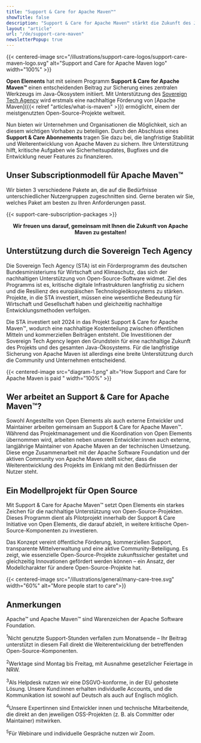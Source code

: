 ```yaml
---
title: "Support & Care for Apache Maven™"
showTitle: false
description: "Support & Care for Apache Maven™ stärkt die Zukunft des Java-Ökosystems durch nachhaltige Förderung und transparente Entwicklung. Als erstes Projekt der Support & Care-Initiative ermöglicht es die langfristige Unterstützung eines der wichtigsten Open-Source-Tools mit Fokus auf Sicherheit, LTS-Versionen und Community-Beteiligung."
layout: "article"
url: "/de/support-care-maven"
newsletterPopup: true
---
```


{{< centered-image src="/illustrations/support-care-logos/support-care-maven-logo.svg" alt="Support and Care for Apache Maven logo" width="100%" >}}

**Open Elements** hat mit seinem Programm **Support & Care for Apache Maven™** einen entscheidenden Beitrag zur Sicherung eines zentralen Werkzeugs im Java-Ökosystem initiiert.
Mit Unterstützung des [Sovereign Tech Agency](https://www.sovereign.tech/de) wird erstmals eine nachhaltige Förderung von [Apache Maven]({{< relref "articles/what-is-maven" >}}) ermöglicht, einem der meistgenutzten Open-Source-Projekte weltweit.

Nun bieten wir Unternehmen und Organisationen die Möglichkeit, sich an diesem wichtigen Vorhaben zu beteiligen.
Durch den Abschluss eines **Support & Care Abonnements** tragen Sie dazu bei, die langfristige Stabilität und Weiterentwicklung von Apache Maven zu sichern.
Ihre Unterstützung hilft, kritische Aufgaben wie Sicherheitsupdates, Bugfixes und die Entwicklung neuer Features zu finanzieren.

## Unser Subscriptionmodell für Apache Maven™

Wir bieten 3 verschiedene Pakete an, die auf die Bedürfnisse unterschiedlicher Nutzergruppen zugeschnitten sind.
Gerne beraten wir Sie, welches Paket am besten zu Ihren Anforderungen passt.

{{< support-care-subscription-packages >}}

<p style="text-align: center; font-weight: bold;">Wir freuen uns darauf, gemeinsam mit Ihnen die Zukunft von Apache Maven zu gestalten!</p>

## Unterstützung durch die Sovereign Tech Agency

Die Sovereign Tech Agency (STA) ist ein Förderprogramm des deutschen Bundesministeriums für Wirtschaft und Klimaschutz, das sich der nachhaltigen Unterstützung von Open-Source-Software widmet.
Ziel des Programms ist es, kritische digitale Infrastrukturen langfristig zu sichern und die Resilienz des europäischen Technologieökosystems zu stärken.
Projekte, in die STA investiert, müssen eine wesentliche Bedeutung für Wirtschaft und Gesellschaft haben und gleichzeitig nachhaltige Entwicklungsmethoden verfolgen.

Die STA investiert seit 2024 in das Projekt Support & Care for Apache Maven™, wodurch eine nachhaltige Kostenteilung zwischen öffentlichen Mitteln und kommerziellen Beiträgen entsteht.
Die Investitionen der Sovereign Tech Agency legen den Grundstein für eine nachhaltige Zukunft des Projekts und des gesamten Java-Ökosystems.
Für die langfristige Sicherung von Apache Maven ist allerdings eine breite Unterstützung durch die Community und Unternehmen entscheidend.

{{< centered-image src="diagram-1.png" alt="How Support and Care for Apache Maven is paid " width="100%" >}}

## Wer arbeitet an Support & Care for Apache Maven™?

Sowohl Angestellte von Open Elements als auch externe Entwickler und Maintainer arbeiten gemeinsam an Support & Care for Apache Maven™.
Während das Projektmanagement und die Koordination von Open Elements übernommen wird, arbeiten neben unseren Entwickler:innen auch externe, langjährige Maintainer von Apache Maven an der technischen Umsetzung.
Diese enge Zusammenarbeit mit der Apache Software Foundation und der aktiven Community von Apache Maven stellt sicher, dass die Weiterentwicklung des Projekts im Einklang mit den Bedürfnissen der Nutzer steht.

## Ein Modellprojekt für Open Source

Mit Support & Care for Apache Maven™ setzt Open Elements ein starkes Zeichen für die nachhaltige Unterstützung von Open-Source-Projekten.
Dieses Programm dient als Pilotprojekt innerhalb der Support & Care Initiative von Open Elements, die darauf abzielt, in weitere kritische Open-Source-Komponenten zu investieren.

Das Konzept vereint öffentliche Förderung, kommerziellen Support, transparente Mittelverwaltung und eine aktive Community-Beteiligung.
Es zeigt, wie essenzielle Open-Source-Projekte zukunftssicher gestaltet und gleichzeitig Innovationen gefördert werden können – ein Ansatz, der Modellcharakter für andere Open-Source-Projekte hat.

{{< centered-image src="/illustrations/general/many-care-tree.svg" width="60%" alt="More people start to care">}}


## Anmerkungen

Apache&trade; und Apache Maven&trade; sind Warenzeichen der Apache Software Foundation.

<sup class="font-semibold">1</sup>Nicht genutzte Support-Stunden verfallen zum Monatsende – Ihr Beitrag unterstützt in diesem Fall direkt die Weiterentwicklung der betreffenden Open-Source-Komponenten.

<sup class="font-semibold">2</sup>Werktage sind Montag bis Freitag, mit Ausnahme gesetzlicher Feiertage in NRW.

<sup class="font-semibold">3</sup>Als Helpdesk nutzen wir eine DSGVO-konforme, in der EU gehostete Lösung. Unsere Kund:innen erhalten individuelle Accounts, und die Kommunikation ist sowohl auf Deutsch als auch auf Englisch möglich.

<sup class="font-semibold">4</sup>Unsere Expertinnen sind Entwickler innen und technische Mitarbeitende, die direkt an den jeweiligen OSS-Projekten (z. B. als Committer oder Maintainer) mitwirken.

<sup class="font-semibold">5</sup>Für Webinare und individuelle Gespräche nutzen wir Zoom.

